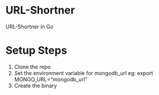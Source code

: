 # URL-Shortner
URL-Shortner in Go

# Setup Steps
1. Clone the repo
2. Set the environment variable for mongodb_url
    eg: export MONGO_URL="mongodb_url"
3. Create the binary
